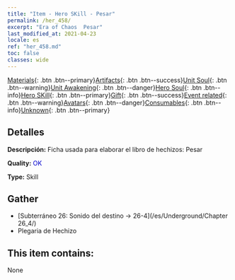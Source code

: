 ```yaml
---
title: "Item - Hero SKill - Pesar"
permalink: /her_458/
excerpt: "Era of Chaos  Pesar"
last_modified_at: 2021-04-23
locale: es
ref: "her_458.md"
toc: false
classes: wide
---
```

 [Materials](/ItemsES/){: .btn .btn--primary}[Artifacts](/ItemsES/Artifacts/){: .btn .btn--success}[Unit Soul](/ItemsES/UnitSoul/){: .btn .btn--warning}[Unit Awakening](/ItemsES/UnitAwakening/){: .btn .btn--danger}[Hero Soul](/ItemsES/HeroSoul/){: .btn .btn--info}[Hero SKill](/ItemsES/HeroSkill/){: .btn .btn--primary}[Gift](/ItemsES/Gift/){: .btn .btn--success}[Event related](/ItemsES/Events/){: .btn .btn--warning}[Avatars](/ItemsES/Avatars/){: .btn .btn--danger}[Consumables](/ItemsES/Consumables/){: .btn .btn--info}[Unknown](/ItemsES/Unknown/){: .btn .btn--primary}

## Detalles
 **Descripción:** Ficha usada para elaborar el libro de hechizos: Pesar

 **Quality:** <span style="color: #0000CD">OK</span>

 **Type:** Skill

## Gather

*    [Subterráneo 26: Sonido del destino -> 26-4](/es/Underground/Chapter 26_4/) 
*    Plegaria de Hechizo 

## This item contains:

  None

